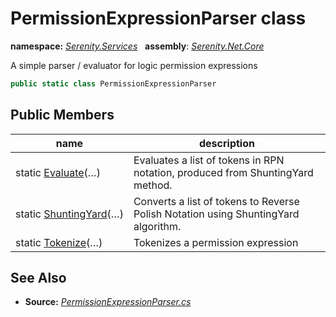 # PermissionExpressionParser class
**namespace:** *[Serenity.Services](../README.md#serenity.services-namespace)*   **assembly**: *[Serenity.Net.Core](../README.md)*

A simple parser / evaluator for logic permission expressions

```csharp
public static class PermissionExpressionParser
```

## Public Members

| name | description |
| --- | --- |
| static [Evaluate](PermissionExpressionParser/Evaluate.md)(…) | Evaluates a list of tokens in RPN notation, produced from ShuntingYard method. |
| static [ShuntingYard](PermissionExpressionParser/ShuntingYard.md)(…) | Converts a list of tokens to Reverse Polish Notation using ShuntingYard algorithm. |
| static [Tokenize](PermissionExpressionParser/Tokenize.md)(…) | Tokenizes a permission expression |

## See Also

* **Source:** *[PermissionExpressionParser.cs](https://github.com/serenity-is/Serenity/blob/master/src/Serenity.Net.Core/Authorization/PermissionExpressionParser.cs)*
